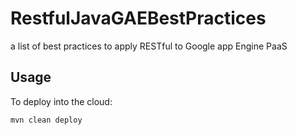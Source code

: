 RestfulJavaGAEBestPractices
===========================

a list of best practices to apply RESTful to Google app Engine PaaS

Usage
-----

To deploy into the cloud:

    mvn clean deploy